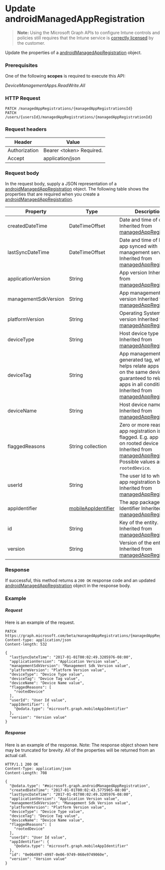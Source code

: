 ﻿# Update androidManagedAppRegistration

> **Note:** Using the Microsoft Graph APIs to configure Intune controls and policies still requires that the Intune service is [correctly licensed](https://go.microsoft.com/fwlink/?linkid=839381) by the customer.

Update the properties of a [androidManagedAppRegistration](../resources/intune_mam_androidmanagedappregistration.md) object.
### Prerequisites
One of the following **scopes** is required to execute this API:

*DeviceManagementApps.ReadWrite.All*
### HTTP Request
<!-- {
  "blockType": "ignored"
}
-->
```http
PATCH /managedAppRegistrations/{managedAppRegistrationsId}
PATCH /users/{usersId}/managedAppRegistrations/{managedAppRegistrationId}
```

### Request headers
|Header|Value|
|---|---|
|Authorization|Bearer &lt;token&gt; Required.|
|Accept|application/json|

### Request body
In the request body, supply a JSON representation of a [androidManagedAppRegistration](../resources/intune_mam_androidmanagedappregistration.md) object.
The following table shows the properties that are required when you create a [androidManagedAppRegistration](../resources/intune_mam_androidmanagedappregistration.md).

|Property|Type|Description|
|---|---|---|
|createdDateTime|DateTimeOffset|Date and time of creation Inherited from [managedAppRegistration](../resources/intune_mam_managedappregistration.md)|
|lastSyncDateTime|DateTimeOffset|Date and time of last the app synced with management service. Inherited from [managedAppRegistration](../resources/intune_mam_managedappregistration.md)|
|applicationVersion|String|App version Inherited from [managedAppRegistration](../resources/intune_mam_managedappregistration.md)|
|managementSdkVersion|String|App management SDK version Inherited from [managedAppRegistration](../resources/intune_mam_managedappregistration.md)|
|platformVersion|String|Operating System version Inherited from [managedAppRegistration](../resources/intune_mam_managedappregistration.md)|
|deviceType|String|Host device type Inherited from [managedAppRegistration](../resources/intune_mam_managedappregistration.md)|
|deviceTag|String|App management SDK generated tag, which helps relate apps hosted on the same device. Not guaranteed to relate apps in all conditions. Inherited from [managedAppRegistration](../resources/intune_mam_managedappregistration.md)|
|deviceName|String|Host device name Inherited from [managedAppRegistration](../resources/intune_mam_managedappregistration.md)|
|flaggedReasons|String collection|Zero or more reasons an app registration is flagged. E.g. app running on rooted device Inherited from [managedAppRegistration](../resources/intune_mam_managedappregistration.md) Possible values are: `none`, `rootedDevice`.|
|userId|String|The user Id to who this app registration belongs. Inherited from [managedAppRegistration](../resources/intune_mam_managedappregistration.md)|
|appIdentifier|[mobileAppIdentifier](../resources/intune_mam_mobileappidentifier.md)|The app package Identifier Inherited from [managedAppRegistration](../resources/intune_mam_managedappregistration.md)|
|id|String|Key of the entity. Inherited from [managedAppRegistration](../resources/intune_mam_managedappregistration.md)|
|version|String|Version of the entity. Inherited from [managedAppRegistration](../resources/intune_mam_managedappregistration.md)|



### Response
If successful, this method returns a `200 OK` response code and an updated [androidManagedAppRegistration](../resources/intune_mam_androidmanagedappregistration.md) object in the response body.

### Example
##### Request
Here is an example of the request.
```http
PATCH https://graph.microsoft.com/beta/managedAppRegistrations/{managedAppRegistrationsId}
Content-type: application/json
Content-length: 532

{
  "lastSyncDateTime": "2017-01-01T00:02:49.3205976-08:00",
  "applicationVersion": "Application Version value",
  "managementSdkVersion": "Management Sdk Version value",
  "platformVersion": "Platform Version value",
  "deviceType": "Device Type value",
  "deviceTag": "Device Tag value",
  "deviceName": "Device Name value",
  "flaggedReasons": [
    "rootedDevice"
  ],
  "userId": "User Id value",
  "appIdentifier": {
    "@odata.type": "microsoft.graph.mobileAppIdentifier"
  },
  "version": "Version value"
}
```

##### Response
Here is an example of the response. Note: The response object shown here may be truncated for brevity. All of the properties will be returned from an actual call.
```http
HTTP/1.1 200 OK
Content-Type: application/json
Content-Length: 708

{
  "@odata.type": "#microsoft.graph.androidManagedAppRegistration",
  "createdDateTime": "2017-01-01T00:02:43.5775965-08:00",
  "lastSyncDateTime": "2017-01-01T00:02:49.3205976-08:00",
  "applicationVersion": "Application Version value",
  "managementSdkVersion": "Management Sdk Version value",
  "platformVersion": "Platform Version value",
  "deviceType": "Device Type value",
  "deviceTag": "Device Tag value",
  "deviceName": "Device Name value",
  "flaggedReasons": [
    "rootedDevice"
  ],
  "userId": "User Id value",
  "appIdentifier": {
    "@odata.type": "microsoft.graph.mobileAppIdentifier"
  },
  "id": "0e064997-4997-0e06-9749-060e9749060e",
  "version": "Version value"
}
```



